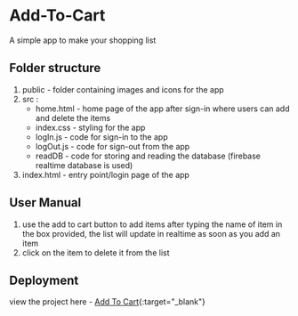 # Add-To-Cart
A simple app to make your shopping list

## Folder structure
1) public - folder containing images and icons for the app
2) src :
   - home.html - home page of the app after sign-in where users can add and delete the items
   - index.css - styling for the app
   - logIn.js - code for sign-in to the app
   - logOut.js - code for sign-out from the app
   - readDB - code for storing and reading the database (firebase realtime database is used)
4) index.html - entry point/login page of the app

## User Manual
1) use the add to cart button to add items after typing the name of item in the box provided, the list will update in realtime as soon as you add an item
2) click on the item to delete it from the list

## Deployment
view the project here - [Add To Cart](https://akkshay-tandon-add-to-cart.web.app/){:target="_blank"}
